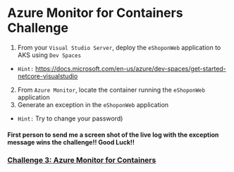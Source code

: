 # Azure Monitor for Containers Challenge

1. From your `Visual Studio Server`, deploy the `eShoponWeb` application to AKS using `Dev Spaces`
  * `Hint:` https://docs.microsoft.com/en-us/azure/dev-spaces/get-started-netcore-visualstudio
2. From `Azure Monitor`, locate the container running the `eShoponWeb` application
3. Generate an exception in the `eShoponWeb` application
  * `Hint:` Try to change your password)

#### First person to send me a screen shot of the live log with the exception message wins the challenge!! Good Luck!!

### [Challenge 3: Azure Monitor for Containers](https://github.com/SpektraSystems/CloudLabs-Azure/tree/master/azure-monitoring/Instructions/Challenge%203:%20Azure%20Monitor%20for%20Containers.md)
